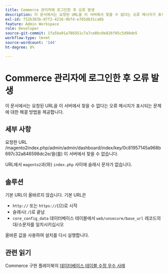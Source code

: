 ```yaml
---
title: Commerce 관리자에 로그인한 후 오류 발생
description: 이 문서에서는 요청된 URL을 이 서버에서 찾을 수 없다는 오류 메시지가 표시되는 문제에 대한 해결 방법을 제공합니다.
exl-id: f52b383b-87f2-4216-9bf4-e765db31ca6b
feature: Admin Workspace
role: Developer
source-git-commit: 1fa5ba91a788351c7a7ce8bc0e826f05c5d98de5
workflow-type: tm+mt
source-wordcount: '144'
ht-degree: 0%

---
```


# Commerce 관리자에 로그인한 후 오류 발생

이 문서에서는 요청된 URL을 이 서버에서 찾을 수 없다는 오류 메시지가 표시되는 문제에 대한 해결 방법을 제공합니다.

## 세부 사항

요청한 URL /magento2index.php/admin/admin/dashboard/index/key/0c81957145a968b697c32a846598dc2e/을(를) 이 서버에서 찾을 수 없습니다.

URL에서 `magento2`과(와) `index.php` 사이에 슬래시 문자가 없습니다.

## 솔루션

기본 URL이 올바르지 않습니다. 기본 URL은

* `http://` 또는 `https://`(으)로 시작
* 슬래시( `/`)로 끝남
* `core_config_data` 데이터베이스 테이블에서 `web/unsecure/base_url` 레코드의 대/소문자를 일치시키십시오

올바른 값을 사용하여 설치를 다시 실행합니다.

## 관련 읽기

Commerce 구현 플레이북의 [데이터베이스 테이블 수정 우수 사례](https://experienceleague.adobe.com/en/docs/commerce-operations/implementation-playbook/best-practices/development/modifying-core-and-third-party-tables#why-adobe-recommends-avoiding-modifications)
